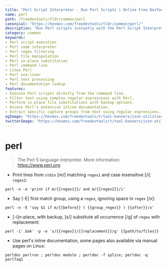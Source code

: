 ```yaml
---
title: "Perl Script Interpreter - Run Perl Scripts | Online Free DevTools by Hexmos"
name: perl
path: /freedevtools/tldr/common/perl
canonical: "https://hexmos.com/freedevtools/tldr/common/perl/"
description: "Run Perl scripts instantly with the Perl Script Interpreter. Execute commands, filter text, and manipulate files using the Perl language. Free online tool, no registration required."
category: common
keywords:
- Perl script execution
- Perl code interpreter
- Perl regex filtering
- Perl file manipulation
- Perl in-place substitution
- Perl command line
- Linux Perl
- Perl one-liner
- Perl text processing
- Perl documentation lookup
features:
- Execute Perl scripts directly from the command line.
- Filter text using complex regular expressions with Perl.
- Perform in-place file substitutions with backup options.
- Access Perl's extensive inline documentation.
- Extract specific capture groups from text using regular expressions.
ogImage: "https://hexmos.com/freedevtools/t/tool-banners/json-utilities-banner.png"
twitterImage: "https://hexmos.com/freedevtools/t/tool-banners/json-utilities-banner.png"
---
```


# perl

> The Perl 5 language interpreter.
> More information: <https://www.perl.org>.

- Print lines from `stdin` [m/] matching `regex1` and case insensitive [/i] `regex2`:

`perl -n -e 'print if m/{{regex1}}/ and m/{{regex2}}/i'`

- Say [-E] first match group, using a `regex`, ignoring space in `regex` [/x]:

`perl -n -E 'say $1 if m/{{before}} ( {{group_regex}} ) {{after}}/x'`

- [-i]n-place, with backup, [s/] substitute all occurrence [/g] of `regex` with replacement:

`perl -i'.bak' -p -e 's/{{regex}}/{{replacement}}/g' {{path/to/files}}`

- Use perl's inline documentation, some pages also available via manual pages on Linux:

`perldoc perlrun ; perldoc module ; perldoc -f splice; perldoc -q perlfaq1`
